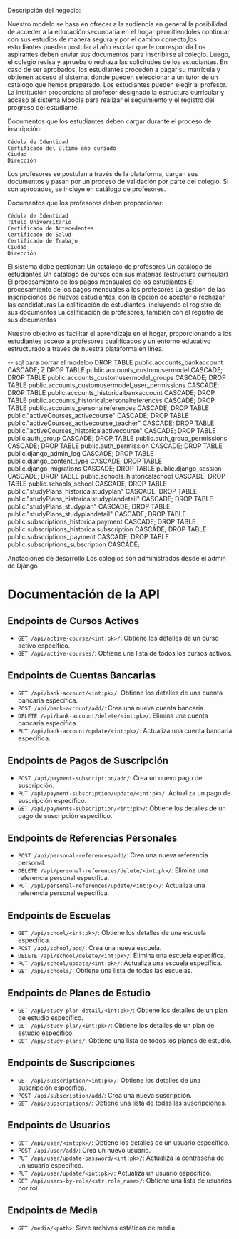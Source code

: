 Descripción del negocio:

Nuestro modelo se basa en ofrecer a la audiencia en general la posibilidad de acceder a la educación secundaria en el hogar permitiendoles continuar con sus estudios de manera segura y por el camino correcto,los estudiantes pueden postular al año escolar que le corresponda.Los aspirantes deben enviar sus documentos para inscribirse al colegio. Luego, el colegio revisa y aprueba o rechaza las solicitudes de los estudiantes. En caso de ser aprobados, los estudiantes proceden a pagar su matrícula y obtienen acceso al sistema, donde pueden seleccionar a un tutor de un catálogo que hemos preparado. Los estudiantes pueden elegir al profesor. La institución proporciona al profesor designado la estructura curricular y acceso al sistema Moodle para realizar el seguimiento y el registro del progreso del estudiante.

Documentos que los estudiantes deben cargar durante el proceso de inscripción:

    Cédula de Identidad
    Certificado del último año cursado
    Ciudad
    Dirección

Los profesores se postulan a través de la plataforma, cargan sus documentos y pasan por un proceso de validación por parte del colegio. Si son aprobados, se incluye en catálogo de profesores.

Documentos que los profesores deben proporcionar:

    Cédula de Identidad
    Título Universitario
    Certificado de Antecedentes
    Certificado de Salud
    Certificado de Trabajo
    Ciudad
    Dirección

El sistema debe gestionar:
    Un catálogo de profesores
    Un catálogo de estudiantes
    Un catálogo de cursos con sus materias (estructura curricular)
    El procesamiento de los pagos mensuales de los estudiantes
    El procesamiento de los pagos mensuales a los profesores
    La gestión de las inscripciones de nuevos estudiantes, con la opción de aceptar o rechazar las candidaturas
    La calificación de estudiantes, incluyendo el registro de sus documentos
    La calificación de profesores, también con el registro de sus documentos

Nuestro objetivo es facilitar el aprendizaje en el hogar, proporcionando a los estudiantes acceso a profesores cualificados y un entorno educativo estructurado a través de nuestra plataforma en línea.

-- sql para borrar el modeloo
DROP TABLE public.accounts_bankaccount CASCADE;
Z
DROP TABLE public.accounts_customusermodel CASCADE;
DROP TABLE public.accounts_customusermodel_groups CASCADE;
DROP TABLE public.accounts_customusermodel_user_permissions CASCADE;
DROP TABLE public.accounts_historicalbankaccount CASCADE;
DROP TABLE public.accounts_historicalpersonalreferences CASCADE;
DROP TABLE public.accounts_personalreferences CASCADE;
DROP TABLE public."activeCourses_activecourse" CASCADE;
DROP TABLE public."activeCourses_activecourse_teacher" CASCADE;
DROP TABLE public."activeCourses_historicalactivecourse" CASCADE;
DROP TABLE public.auth_group CASCADE;
DROP TABLE public.auth_group_permissions CASCADE;
DROP TABLE public.auth_permission CASCADE;
DROP TABLE public.django_admin_log CASCADE;
DROP TABLE public.django_content_type CASCADE;
DROP TABLE public.django_migrations CASCADE;
DROP TABLE public.django_session CASCADE;
DROP TABLE public.schools_historicalschool CASCADE;
DROP TABLE public.schools_school CASCADE;
DROP TABLE public."studyPlans_historicalstudyplan" CASCADE;
DROP TABLE public."studyPlans_historicalstudyplandetail" CASCADE;
DROP TABLE public."studyPlans_studyplan" CASCADE;
DROP TABLE public."studyPlans_studyplandetail" CASCADE;
DROP TABLE public.subscriptions_historicalpayment CASCADE;
DROP TABLE public.subscriptions_historicalsubscription CASCADE;
DROP TABLE public.subscriptions_payment CASCADE;
DROP TABLE public.subscriptions_subscription CASCADE;


Anotaciones de desarrollo
    Los colegios son administrados desde el admin de Django


# Documentación de la API

## Endpoints de Cursos Activos

- `GET /api/active-course/<int:pk>/`: Obtiene los detalles de un curso activo específico.
- `GET /api/active-courses/`: Obtiene una lista de todos los cursos activos.

## Endpoints de Cuentas Bancarias

- `GET /api/bank-account/<int:pk>/`: Obtiene los detalles de una cuenta bancaria específica.
- `POST /api/bank-account/add/`: Crea una nueva cuenta bancaria.
- `DELETE /api/bank-account/delete/<int:pk>/`: Elimina una cuenta bancaria específica.
- `PUT /api/bank-account/update/<int:pk>/`: Actualiza una cuenta bancaria específica.

## Endpoints de Pagos de Suscripción

- `POST /api/payment-subscription/add/`: Crea un nuevo pago de suscripción.
- `PUT /api/payment-subscription/update/<int:pk>/`: Actualiza un pago de suscripción específico.
- `GET /api/payments-subscription/<int:pk>/`: Obtiene los detalles de un pago de suscripción específico.

## Endpoints de Referencias Personales

- `POST /api/personal-references/add/`: Crea una nueva referencia personal.
- `DELETE /api/personal-references/delete/<int:pk>/`: Elimina una referencia personal específica.
- `PUT /api/personal-references/update/<int:pk>/`: Actualiza una referencia personal específica.

## Endpoints de Escuelas

- `GET /api/school/<int:pk>/`: Obtiene los detalles de una escuela específica.
- `POST /api/school/add/`: Crea una nueva escuela.
- `DELETE /api/school/delete/<int:pk>/`: Elimina una escuela específica.
- `PUT /api/school/update/<int:pk>/`: Actualiza una escuela específica.
- `GET /api/schools/`: Obtiene una lista de todas las escuelas.

## Endpoints de Planes de Estudio

- `GET /api/study-plan-detail/<int:pk>/`: Obtiene los detalles de un plan de estudio específico.
- `GET /api/study-plan/<int:pk>/`: Obtiene los detalles de un plan de estudio específico.
- `GET /api/study-plans/`: Obtiene una lista de todos los planes de estudio.

## Endpoints de Suscripciones

- `GET /api/subscription/<int:pk>/`: Obtiene los detalles de una suscripción específica.
- `POST /api/subscription/add/`: Crea una nueva suscripción.
- `GET /api/subscriptions/`: Obtiene una lista de todas las suscripciones.

## Endpoints de Usuarios

- `GET /api/user/<int:pk>/`: Obtiene los detalles de un usuario específico.
- `POST /api/user/add/`: Crea un nuevo usuario.
- `PUT /api/user/update-password/<int:pk>/`: Actualiza la contraseña de un usuario específico.
- `PUT /api/user/update/<int:pk>/`: Actualiza un usuario específico.
- `GET /api/users-by-role/<str:role_name>/`: Obtiene una lista de usuarios por rol.

## Endpoints de Media

- `GET /media/<path>`: Sirve archivos estáticos de media.